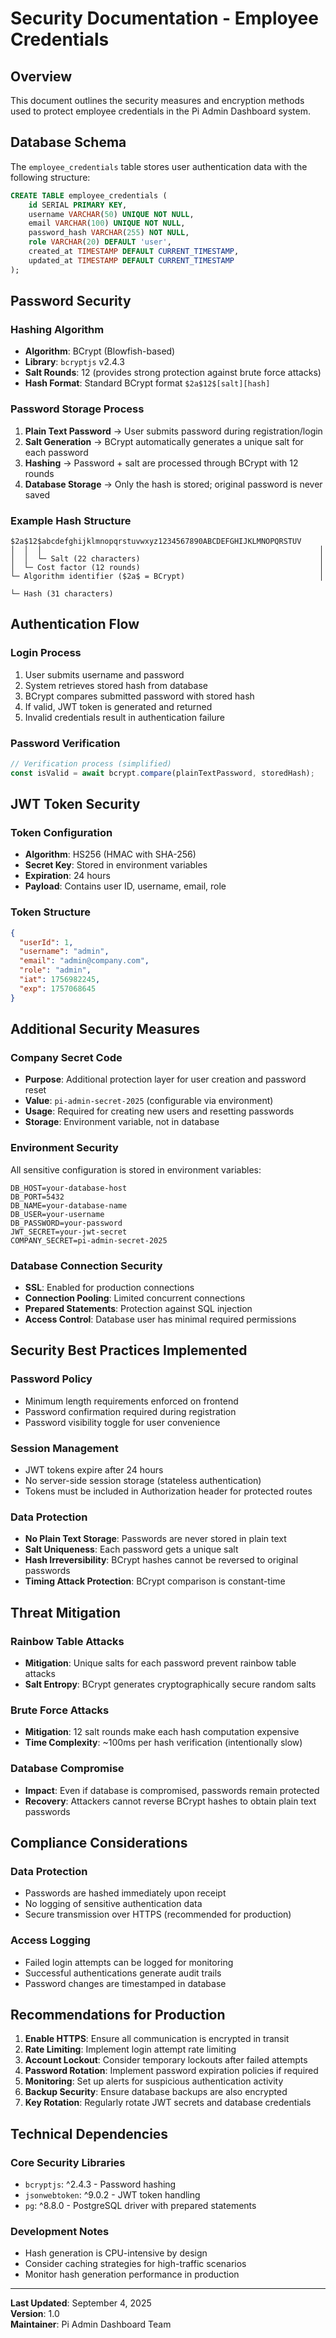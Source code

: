 # Security Documentation - Employee Credentials

## Overview
This document outlines the security measures and encryption methods used to protect employee credentials in the Pi Admin Dashboard system.

## Database Schema
The `employee_credentials` table stores user authentication data with the following structure:

```sql
CREATE TABLE employee_credentials (
    id SERIAL PRIMARY KEY,
    username VARCHAR(50) UNIQUE NOT NULL,
    email VARCHAR(100) UNIQUE NOT NULL,
    password_hash VARCHAR(255) NOT NULL,
    role VARCHAR(20) DEFAULT 'user',
    created_at TIMESTAMP DEFAULT CURRENT_TIMESTAMP,
    updated_at TIMESTAMP DEFAULT CURRENT_TIMESTAMP
);
```

## Password Security

### Hashing Algorithm
- **Algorithm**: BCrypt (Blowfish-based)
- **Library**: `bcryptjs` v2.4.3
- **Salt Rounds**: 12 (provides strong protection against brute force attacks)
- **Hash Format**: Standard BCrypt format `$2a$12$[salt][hash]`

### Password Storage Process
1. **Plain Text Password** → User submits password during registration/login
2. **Salt Generation** → BCrypt automatically generates a unique salt for each password
3. **Hashing** → Password + salt are processed through BCrypt with 12 rounds
4. **Database Storage** → Only the hash is stored; original password is never saved

### Example Hash Structure
```
$2a$12$abcdefghijklmnopqrstuvwxyz1234567890ABCDEFGHIJKLMNOPQRSTUV
│  │  │                                                              │
│  │  └─ Salt (22 characters)                                        │
│  └─ Cost factor (12 rounds)                                        │
└─ Algorithm identifier ($2a$ = BCrypt)                              │
                                                                      └─ Hash (31 characters)
```

## Authentication Flow

### Login Process
1. User submits username and password
2. System retrieves stored hash from database
3. BCrypt compares submitted password with stored hash
4. If valid, JWT token is generated and returned
5. Invalid credentials result in authentication failure

### Password Verification
```javascript
// Verification process (simplified)
const isValid = await bcrypt.compare(plainTextPassword, storedHash);
```

## JWT Token Security

### Token Configuration
- **Algorithm**: HS256 (HMAC with SHA-256)
- **Secret Key**: Stored in environment variables
- **Expiration**: 24 hours
- **Payload**: Contains user ID, username, email, role

### Token Structure
```json
{
  "userId": 1,
  "username": "admin",
  "email": "admin@company.com", 
  "role": "admin",
  "iat": 1756982245,
  "exp": 1757068645
}
```

## Additional Security Measures

### Company Secret Code
- **Purpose**: Additional protection layer for user creation and password reset
- **Value**: `pi-admin-secret-2025` (configurable via environment)
- **Usage**: Required for creating new users and resetting passwords
- **Storage**: Environment variable, not in database

### Environment Security
All sensitive configuration is stored in environment variables:
```env
DB_HOST=your-database-host
DB_PORT=5432
DB_NAME=your-database-name
DB_USER=your-username
DB_PASSWORD=your-password
JWT_SECRET=your-jwt-secret
COMPANY_SECRET=pi-admin-secret-2025
```

### Database Connection Security
- **SSL**: Enabled for production connections
- **Connection Pooling**: Limited concurrent connections
- **Prepared Statements**: Protection against SQL injection
- **Access Control**: Database user has minimal required permissions

## Security Best Practices Implemented

### Password Policy
- Minimum length requirements enforced on frontend
- Password confirmation required during registration
- Password visibility toggle for user convenience

### Session Management
- JWT tokens expire after 24 hours
- No server-side session storage (stateless authentication)
- Tokens must be included in Authorization header for protected routes

### Data Protection
- **No Plain Text Storage**: Passwords are never stored in plain text
- **Salt Uniqueness**: Each password gets a unique salt
- **Hash Irreversibility**: BCrypt hashes cannot be reversed to original passwords
- **Timing Attack Protection**: BCrypt comparison is constant-time

## Threat Mitigation

### Rainbow Table Attacks
- **Mitigation**: Unique salts for each password prevent rainbow table attacks
- **Salt Entropy**: BCrypt generates cryptographically secure random salts

### Brute Force Attacks
- **Mitigation**: 12 salt rounds make each hash computation expensive
- **Time Complexity**: ~100ms per hash verification (intentionally slow)

### Database Compromise
- **Impact**: Even if database is compromised, passwords remain protected
- **Recovery**: Attackers cannot reverse BCrypt hashes to obtain plain text passwords

## Compliance Considerations

### Data Protection
- Passwords are hashed immediately upon receipt
- No logging of sensitive authentication data
- Secure transmission over HTTPS (recommended for production)

### Access Logging
- Failed login attempts can be logged for monitoring
- Successful authentications generate audit trails
- Password changes are timestamped in database

## Recommendations for Production

1. **Enable HTTPS**: Ensure all communication is encrypted in transit
2. **Rate Limiting**: Implement login attempt rate limiting
3. **Account Lockout**: Consider temporary lockouts after failed attempts
4. **Password Rotation**: Implement password expiration policies if required
5. **Monitoring**: Set up alerts for suspicious authentication activity
6. **Backup Security**: Ensure database backups are also encrypted
7. **Key Rotation**: Regularly rotate JWT secrets and database credentials

## Technical Dependencies

### Core Security Libraries
- `bcryptjs`: ^2.4.3 - Password hashing
- `jsonwebtoken`: ^9.0.2 - JWT token handling
- `pg`: ^8.8.0 - PostgreSQL driver with prepared statements

### Development Notes
- Hash generation is CPU-intensive by design
- Consider caching strategies for high-traffic scenarios
- Monitor hash generation performance in production

---

**Last Updated**: September 4, 2025  
**Version**: 1.0  
**Maintainer**: Pi Admin Dashboard Team
